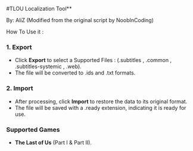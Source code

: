 #TLOU Localization Tool**  

By: AliZ (Modified from the original script by NoobInCoding) 

How To Use it :

### 1. **Export**  
- Click **Export** to select a  Supported Files : (.subtitles , .common , .subtitles-systemic , .web).  
- The file will be converted to .ids and .txt formats.

### 2. **Import**  
- After processing, click **Import** to restore the data to its original format.  
- The file will be saved with a .ready extension, indicating it is ready for use.


### Supported Games
- **The Last of Us** (Part I & Part II).
